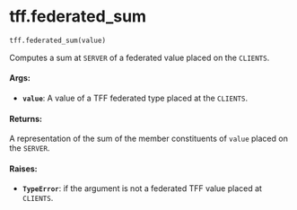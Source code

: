<div itemscope itemtype="http://developers.google.com/ReferenceObject">
<meta itemprop="name" content="tff.federated_sum" />
<meta itemprop="path" content="Stable" />
</div>

# tff.federated_sum

``` python
tff.federated_sum(value)
```

Computes a sum at `SERVER` of a federated value placed on the `CLIENTS`.

#### Args:

* <b>`value`</b>: A value of a TFF federated type placed at the `CLIENTS`.


#### Returns:

A representation of the sum of the member constituents of `value` placed
on the `SERVER`.


#### Raises:

* <b>`TypeError`</b>: if the argument is not a federated TFF value placed at `CLIENTS`.